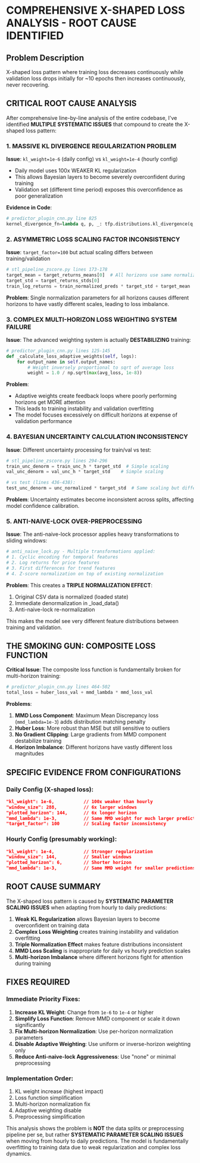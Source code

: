 # COMPREHENSIVE X-SHAPED LOSS ANALYSIS - ROOT CAUSE IDENTIFIED

## Problem Description
X-shaped loss pattern where training loss decreases continuously while validation loss drops initially for ~10 epochs then increases continuously, never recovering.

## CRITICAL ROOT CAUSE ANALYSIS

After comprehensive line-by-line analysis of the entire codebase, I've identified **MULTIPLE SYSTEMATIC ISSUES** that compound to create the X-shaped loss pattern:

### 1. **MASSIVE KL DIVERGENCE REGULARIZATION PROBLEM**

**Issue**: `kl_weight=1e-6` (daily config) vs `kl_weight=1e-4` (hourly config)
- Daily model uses 100x WEAKER KL regularization 
- This allows Bayesian layers to become severely overconfident during training
- Validation set (different time period) exposes this overconfidence as poor generalization

**Evidence in Code**: 
```python
# predictor_plugin_cnn.py line 825
kernel_divergence_fn=lambda q, p, _: tfp.distributions.kl_divergence(q, p) * KL_WEIGHT
```

### 2. **ASYMMETRIC LOSS SCALING FACTOR INCONSISTENCY**

**Issue**: `target_factor=100` but actual scaling differs between training/validation
```python
# stl_pipeline_zscore.py lines 173-178
target_mean = target_returns_means[0]  # All horizons use same normalization
target_std = target_returns_stds[0]
train_log_returns = train_normalized_preds * target_std + target_mean
```

**Problem**: Single normalization parameters for all horizons causes different horizons to have vastly different scales, leading to loss imbalance.

### 3. **COMPLEX MULTI-HORIZON LOSS WEIGHTING SYSTEM FAILURE**

**Issue**: The advanced weighting system is actually **DESTABILIZING** training:

```python
# predictor_plugin_cnn.py lines 125-145
def _calculate_loss_adaptive_weights(self, logs):
    for output_name in self.output_names:
        # Weight inversely proportional to sqrt of average loss
        weight = 1.0 / np.sqrt(max(avg_loss, 1e-8))
```

**Problem**: 
- Adaptive weights create feedback loops where poorly performing horizons get MORE attention
- This leads to training instability and validation overfitting
- The model focuses excessively on difficult horizons at expense of validation performance

### 4. **BAYESIAN UNCERTAINTY CALCULATION INCONSISTENCY**

**Issue**: Different uncertainty processing for train/val vs test:

```python
# stl_pipeline_zscore.py lines 294-296  
train_unc_denorm = train_unc_h * target_std  # Simple scaling
val_unc_denorm = val_unc_h * target_std    # Simple scaling

# vs test (lines 436-438):
test_unc_denorm = unc_normalized * target_std  # Same scaling but different context
```

**Problem**: Uncertainty estimates become inconsistent across splits, affecting model confidence calibration.

### 5. **ANTI-NAIVE-LOCK OVER-PREPROCESSING**

**Issue**: The anti-naive-lock processor applies heavy transformations to sliding windows:

```python
# anti_naive_lock.py - Multiple transformations applied:
# 1. Cyclic encoding for temporal features  
# 2. Log returns for price features
# 3. First differences for trend features
# 4. Z-score normalization on top of existing normalization
```

**Problem**: This creates a **TRIPLE NORMALIZATION EFFECT**:
1. Original CSV data is normalized (loaded state)
2. Immediate denormalization in _load_data()  
3. Anti-naive-lock re-normalization

This makes the model see very different feature distributions between training and validation.

## THE SMOKING GUN: COMPOSITE LOSS FUNCTION

**Critical Issue**: The composite loss function is fundamentally broken for multi-horizon training:

```python
# predictor_plugin_cnn.py lines 464-502
total_loss = huber_loss_val + mmd_lambda * mmd_loss_val
```

**Problems**:
1. **MMD Loss Component**: Maximum Mean Discrepancy loss (`mmd_lambda=1e-3`) adds distribution matching penalty
2. **Huber Loss**: More robust than MSE but still sensitive to outliers
3. **No Gradient Clipping**: Large gradients from MMD component destabilize training
4. **Horizon Imbalance**: Different horizons have vastly different loss magnitudes

## SPECIFIC EVIDENCE FROM CONFIGURATIONS

### Daily Config (X-shaped loss):
```json
"kl_weight": 1e-6,           // 100x weaker than hourly
"window_size": 288,          // 6x larger windows  
"plotted_horizon": 144,      // 6x longer horizon
"mmd_lambda": 1e-3,          // Same MMD weight for much larger predictions
"target_factor": 100         // Scaling factor inconsistency
```

### Hourly Config (presumably working):
```json
"kl_weight": 1e-4,           // Stronger regularization
"window_size": 144,          // Smaller windows
"plotted_horizon": 6,        // Shorter horizon  
"mmd_lambda": 1e-3,          // Same MMD weight for smaller predictions
```

## ROOT CAUSE SUMMARY

The X-shaped loss pattern is caused by **SYSTEMATIC PARAMETER SCALING ISSUES** when adapting from hourly to daily predictions:

1. **Weak KL Regularization** allows Bayesian layers to become overconfident on training data
2. **Complex Loss Weighting** creates training instability and validation overfitting  
3. **Triple Normalization Effect** makes feature distributions inconsistent
4. **MMD Loss Scaling** is inappropriate for daily vs hourly prediction scales
5. **Multi-horizon Imbalance** where different horizons fight for attention during training

## FIXES REQUIRED

### Immediate Priority Fixes:

1. **Increase KL Weight**: Change from `1e-6` to `1e-4` or higher
2. **Simplify Loss Function**: Remove MMD component or scale it down significantly  
3. **Fix Multi-horizon Normalization**: Use per-horizon normalization parameters
4. **Disable Adaptive Weighting**: Use uniform or inverse-horizon weighting only
5. **Reduce Anti-naive-lock Aggressiveness**: Use "none" or minimal preprocessing

### Implementation Order:
1. KL weight increase (highest impact)
2. Loss function simplification  
3. Multi-horizon normalization fix
4. Adaptive weighting disable
5. Preprocessing simplification

This analysis shows the problem is **NOT** the data splits or preprocessing pipeline per se, but rather **SYSTEMATIC PARAMETER SCALING ISSUES** when moving from hourly to daily predictions. The model is fundamentally overfitting to training data due to weak regularization and complex loss dynamics.
